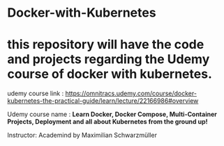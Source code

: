 # Docker-with-Kubernetes


# this repository will have the code and projects regarding the Udemy course of docker with kubernetes.
udemy course link : https://omnitracs.udemy.com/course/docker-kubernetes-the-practical-guide/learn/lecture/22166986#overview

Udemy course name : **Learn Docker, Docker Compose, Multi-Container Projects, Deployment and all about Kubernetes from the ground up!**

Instructor:  Academind by Maximilian Schwarzmüller
